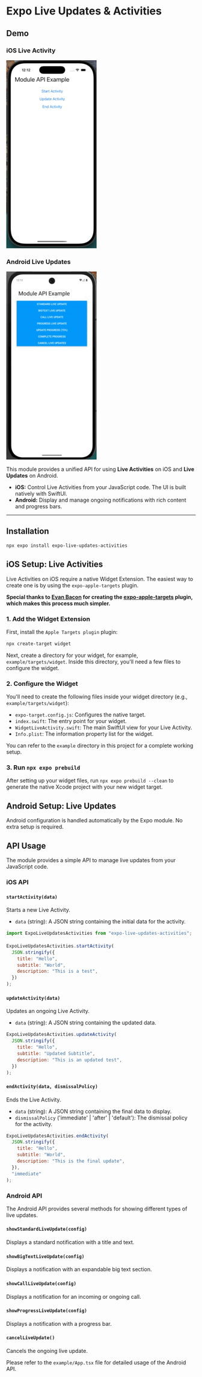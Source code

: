 # Expo Live Updates & Activities

## Demo

### iOS Live Activity

![iOS Demo](https://github.com/jayeshsaini/expo-live-updates-activities/blob/main/demo/iOS%20Live%20Activity.gif?raw=true)

### Android Live Updates

![Android Demo](https://github.com/jayeshsaini/expo-live-updates-activities/blob/main/demo/Android%20Live%20Updates.gif?raw=true)

This module provides a unified API for using **Live Activities** on iOS and **Live Updates** on Android.

- **iOS:** Control Live Activities from your JavaScript code. The UI is built natively with SwiftUI.
- **Android:** Display and manage ongoing notifications with rich content and progress bars.

---

## Installation

```bash
npx expo install expo-live-updates-activities
```

## iOS Setup: Live Activities

Live Activities on iOS require a native Widget Extension. The easiest way to create one is by using the `expo-apple-targets` plugin.

**Special thanks to [Evan Bacon](https://github.com/EvanBacon) for creating the [expo-apple-targets](https://github.com/EvanBacon/expo-apple-targets) plugin, which makes this process much simpler.**

### 1. Add the Widget Extension

First, install the `Apple Targets plugin` plugin:

```bash
npx create-target widget
```

Next, create a directory for your widget, for example, `example/targets/widget`. Inside this directory, you'll need a few files to configure the widget.

### 2. Configure the Widget

You'll need to create the following files inside your widget directory (e.g., `example/targets/widget`):

- `expo-target.config.js`: Configures the native target.
- `index.swift`: The entry point for your widget.
- `WidgetLiveActivity.swift`: The main SwiftUI view for your Live Activity.
- `Info.plist`: The information property list for the widget.

You can refer to the `example` directory in this project for a complete working setup.

### 3. Run `npx expo prebuild`

After setting up your widget files, run `npx expo prebuild --clean` to generate the native Xcode project with your new widget target.

## Android Setup: Live Updates

Android configuration is handled automatically by the Expo module. No extra setup is required.

## API Usage

The module provides a simple API to manage live updates from your JavaScript code.

### iOS API

#### `startActivity(data)`

Starts a new Live Activity.

- `data` (string): A JSON string containing the initial data for the activity.

```javascript
import ExpoLiveUpdatesActivities from "expo-live-updates-activities";

ExpoLiveUpdatesActivities.startActivity(
  JSON.stringify({
    title: "Hello",
    subtitle: "World",
    description: "This is a test",
  })
);
```

#### `updateActivity(data)`

Updates an ongoing Live Activity.

- `data` (string): A JSON string containing the updated data.

```javascript
ExpoLiveUpdatesActivities.updateActivity(
  JSON.stringify({
    title: "Hello",
    subtitle: "Updated Subtitle",
    description: "This is an updated test",
  })
);
```

#### `endActivity(data, dismissalPolicy)`

Ends the Live Activity.

- `data` (string): A JSON string containing the final data to display.
- `dismissalPolicy` ('immediate' | 'after' | 'default'): The dismissal policy for the activity.

```javascript
ExpoLiveUpdatesActivities.endActivity(
  JSON.stringify({
    title: "Hello",
    subtitle: "World",
    description: "This is the final update",
  }),
  "immediate"
);
```

### Android API

The Android API provides several methods for showing different types of live updates.

#### `showStandardLiveUpdate(config)`

Displays a standard notification with a title and text.

#### `showBigTextLiveUpdate(config)`

Displays a notification with an expandable big text section.

#### `showCallLiveUpdate(config)`

Displays a notification for an incoming or ongoing call.

#### `showProgressLiveUpdate(config)`

Displays a notification with a progress bar.

#### `cancelLiveUpdate()`

Cancels the ongoing live update.

Please refer to the `example/App.tsx` file for detailed usage of the Android API.
